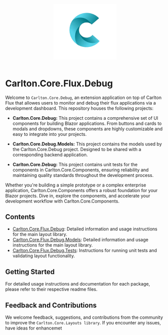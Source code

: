 <div align="center">
    <img src="../../../Components/Carlton.Core.Components/wwwroot/images/CarltonLogo.png" alt="Carlton Logo" width="200" />
</div>
</br>


# Carlton.Core.Flux.Debug

Welcome to `Carlton.Core.Debug`, an extension application on top of Carlton Flux that allowes users to monitor and debug their flux applications via a development dashboard. This repository houses the following projects:

- **Carlton.Core.Debug:** This project contains a comprehensive set of UI components for building Blazor applications. From buttons and cards to modals and dropdowns, these components are highly customizable and easy to integrate into your projects.

- **Carlton.Core.Debug.Models:** This project contains the models used by the Carlton.Core.Debug project. Designed to be shared with a corresponding backend application.

- **Carlton.Core.Debug:** This project contains unit tests for the components in Carlton.Core.Components, ensuring reliability and maintaining quality standards throughout the development process.

Whether you're building a simple prototype or a complex enterprise application, Carlton.Core.Components offers a robust foundation for your Blazor projects. Dive in, explore the components, and accelerate your development workflow with Carlton.Core.Components.

## Contents

- [Carlton.Core.Flux.Debug](./Carlton.Core.Debug/README.md): Detailed information and usage instructions for the main layout library.
- [Carlton.Core.Flux.Debug.Models](./Carlton.Core.Debug.Models/README.md): Detailed information and usage instructions for the main layout library.
- [Carlton.Core.Flux.Debug.Tests](./Carlton.Core.Debug.Tests/README.md): Instructions for running unit tests and validating layout functionality.
  
## Getting Started

For detailed usage instructions and documentation for each package, please refer to their respective readme files.

## Feedback and Contributions

We welcome feedback, suggestions, and contributions from the community to improve the `Carlton.Core.Layouts library`. If you encounter any issues, have ideas for enhancemet
